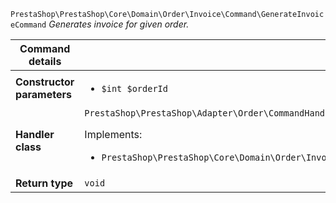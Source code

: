`PrestaShop\PrestaShop\Core\Domain\Order\Invoice\Command\GenerateInvoiceCommand`
_Generates invoice for given order._

| Command details            |    |
| -------------------------- | -- |
| **Constructor parameters** | <ul> <li>`$int $orderId`</li> </ul> |
| **Handler class**          | `PrestaShop\PrestaShop\Adapter\Order\CommandHandler\GenerateInvoiceHandler`  <p> Implements: </p> <ul>  <li>`PrestaShop\PrestaShop\Core\Domain\Order\Invoice\CommandHandler\GenerateOrderInvoiceHandlerInterface`</li>  |
| **Return type** |  `void`  |
